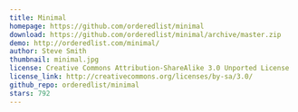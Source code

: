 ```yaml
---
title: Minimal
homepage: https://github.com/orderedlist/minimal
download: https://github.com/orderedlist/minimal/archive/master.zip
demo: http://orderedlist.com/minimal/
author: Steve Smith
thumbnail: minimal.jpg
license: Creative Commons Attribution-ShareAlike 3.0 Unported License
license_link: http://creativecommons.org/licenses/by-sa/3.0/
github_repo: orderedlist/minimal
stars: 792
---
```

